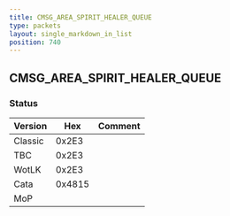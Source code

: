 ```yaml
---
title: CMSG_AREA_SPIRIT_HEALER_QUEUE
type: packets
layout: single_markdown_in_list
position: 740
---
```


## CMSG_AREA_SPIRIT_HEALER_QUEUE

### Status

Version    | Hex        | Comment
---------- | ---------- | ---------- 
Classic    | 0x2E3      |
TBC        | 0x2E3      |
WotLK      | 0x2E3      |
Cata       | 0x4815     |
MoP        |            |